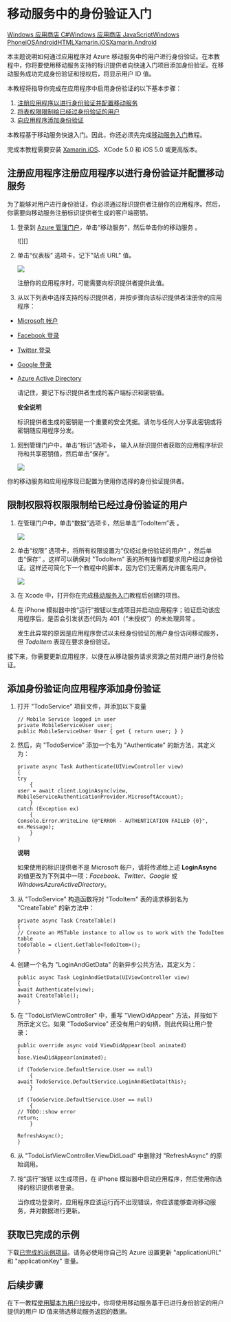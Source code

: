 ﻿<properties linkid="develop-mobile-tutorials-get-started-with-users-xamarin-ios" urlDisplayName="Get Started with Authentication (Xamarin.iOS)" pageTitle="Get started with authentication (Xamarin.iOS) - Mobile Services" metaKeywords="Azure registering application, Azure authentication, application authenticate, authenticate mobile services, Mobile Services Xamarin.iOS" description="Learn how to use authentication in your Azure Mobile Services app for Xamarin.iOS." metaCanonical="" disqusComments="1" umbracoNaviHide="1" documentationCenter="Mobile"  title="Get started with authentication in Mobile Services" />
<tags ms.service=""
    ms.date="09/23/2014"
    wacn.date="04/11/2015"
    />

# 移动服务中的身份验证入门

<div class="dev-center-tutorial-selector sublanding"> 
	<a href="/develop/mobile/tutorials/get-started-with-users-dotnet" title="Windows Store C#">Windows 应用商店 C#</a><a href="/develop/mobile/tutorials/get-started-with-users-js" title="Windows Store JavaScript">Windows 应用商店 JavaScript</a><a href="/develop/mobile/tutorials/get-started-with-users-wp8" title="Windows Phone">Windows Phone</a><a href="/develop/mobile/tutorials/get-started-with-users-ios" title="iOS">iOS</a><a href="/develop/mobile/tutorials/get-started-with-users-android" title="Android">Android</a><a href="/develop/mobile/tutorials/get-started-with-users-html" title="HTML">HTML</a><a href="/develop/mobile/tutorials/get-started-with-users-xamarin-ios" title="Xamarin.iOS" class="current">Xamarin.iOS</a><a href="/develop/mobile/tutorials/get-started-with-users-xamarin-android" title="Xamarin.Android">Xamarin.Android</a>
</div>

本主题说明如何通过应用程序对 Azure 移动服务中的用户进行身份验证。在本教程中，你将要使用移动服务支持的标识提供者向快速入门项目添加身份验证。在移动服务成功完成身份验证和授权后，将显示用户 ID 值。

本教程将指导你完成在应用程序中启用身份验证的以下基本步骤：

1.  [注册应用程序以进行身份验证并配置移动服务][]
2.  [将表权限限制给已经过身份验证的用户][]
3.  [向应用程序添加身份验证][]

本教程基于移动服务快速入门。因此，你还必须先完成[移动服务入门][]教程。

完成本教程需要安装 [Xamarin.iOS]、XCode 5.0 和 iOS 5.0 或更高版本。

<a name="register"></a>
## 注册应用程序注册应用程序以进行身份验证并配置移动服务

为了能够对用户进行身份验证，你必须通过标识提供者注册你的应用程序。然后，你需要向移动服务注册标识提供者生成的客户端密钥。

1.  登录到 [Azure 管理门户][]，单击“移动服务”，然后单击你的移动服务 。

    ![][]

2.  单击“仪表板” 选项卡，记下"站点 URL" 值。

    ![][1]

    注册你的应用程序时，可能需要向标识提供者提供此值。

3.  从以下列表中选择支持的标识提供者，并按步骤向该标识提供者注册你的应用程序：

-   [Microsoft 帐户][]
-   [Facebook 登录][]
-   [Twitter 登录][]
-   [Google 登录][]
-   [Azure Active Directory][]

    请记住，要记下标识提供者生成的客户端标识和密钥值。

    <div class="dev-callout"><b>安全说明</b>

    <p>标识提供者生成的密钥是一个重要的安全凭据。请勿与任何人分享此密钥或将密钥随应用程序分发。</p>
	</div>

1.  回到管理门户中，单击“标识”选项卡， 输入从标识提供者获取的应用程序标识符和共享密钥值，然后单击“保存”。 

    ![][2]

你的移动服务和应用程序现已配置为使用你选择的身份验证提供者。

<a name="permissions"></a>
## 限制权限将权限限制给已经过身份验证的用户

1.  在管理门户中，单击“数据”选项卡，然后单击“TodoItem”表 。

    ![][3]

2.  单击“权限” 选项卡，将所有权限设置为“仅经过身份验证的用户” ，然后单击“保存” 。这样可以确保对 "TodoItem" 表的所有操作都要求用户经过身份验证。这样还可简化下一个教程中的脚本，因为它们无需再允许匿名用户。

    ![][4]

3.  在 Xcode 中，打开你在完成[移动服务入门][]教程后创建的项目。

4.  在 iPhone 模拟器中按“运行”按钮以生成项目并启动应用程序；验证启动该应用程序后，是否会引发状态代码为 401（“未授权”）的未处理异常 。

    发生此异常的原因是应用程序尝试以未经身份验证的用户身份访问移动服务，但 *TodoItem* 表现在要求身份验证。

接下来，你需要更新应用程序，以便在从移动服务请求资源之前对用户进行身份验证。

<a name="add-authentication"></a>
## 添加身份验证向应用程序添加身份验证

1.  打开 "TodoService" 项目文件，并添加以下变量

        // Mobile Service logged in user
        private MobileServiceUser user; 
        public MobileServiceUser User { get { return user; } }

2.  然后，向 "TodoService" 添加一个名为 "Authenticate" 的新方法，其定义为：

        private async Task Authenticate(UIViewController view)
        {
        try
            {
        user = await client.LoginAsync(view, MobileServiceAuthenticationProvider.MicrosoftAccount);
            }
        catch (Exception ex)
            {
        Console.Error.WriteLine (@"ERROR - AUTHENTICATION FAILED {0}", ex.Message);
            }
        }

    <div class="dev-callout"><b>说明</b>

    <p>如果使用的标识提供者不是 Microsoft 帐户，请将传递给上述 <b>LoginAsync</b> 的值更改为下列其中一项：<em>Facebook</em>、<em>Twitter</em>、<em>Google</em> 或 <em>WindowsAzureActiveDirectory</em>。</p>
	</div>

3.  从 "TodoService" 构造函数将对 "TodoItem" 表的请求移到名为 "CreateTable" 的新方法中：

        private async Task CreateTable()
        {
        // Create an MSTable instance to allow us to work with the TodoItem table
        todoTable = client.GetTable<TodoItem>();
        }

4.  创建一个名为 "LoginAndGetData" 的新异步公共方法，其定义为：

        public async Task LoginAndGetData(UIViewController view)
        {
        await Authenticate(view);
        await CreateTable();
        }

5.  在 "TodoListViewController" 中，重写 "ViewDidAppear" 方法，并按如下所示定义它。如果 "TodoService" 还没有用户的句柄，则此代码让用户登录：

        public override async void ViewDidAppear(bool animated)
        {
        base.ViewDidAppear(animated);

        if (TodoService.DefaultService.User == null)
            {
        await TodoService.DefaultService.LoginAndGetData(this);
            }

        if (TodoService.DefaultService.User == null)
            {
        // TODO::show error
        return;
            } 

        RefreshAsync();
        }

6.  从 "TodoListViewController.ViewDidLoad" 中删除对 "RefreshAsync" 的原始调用。

7.  按“运行”按钮 以生成项目，在 iPhone 模拟器中启动应用程序，然后使用你选择的标识提供者登录。

    当你成功登录时，应用程序应该运行而不出现错误，你应该能够查询移动服务，并对数据进行更新。

## 获取已完成的示例

下载[已完成的示例项目][]。请务必使用你自己的 Azure 设置更新 "applicationURL" 和 "applicationKey" 变量。

<a name="next-steps"></a>
## 后续步骤

在下一教程[使用脚本为用户授权][]中，你将使用移动服务基于已进行身份验证的用户提供的用户 ID 值来筛选移动服务返回的数据。

  [Windows 应用商店 C#]: /develop/mobile/tutorials/get-started-with-users-dotnet "Windows 应用商店 C#"
  [Windows 应用商店 JavaScript]: /develop/mobile/tutorials/get-started-with-users-js "Windows 应用商店 JavaScript"
  [Windows Phone]: /develop/mobile/tutorials/get-started-with-users-wp8 "Windows Phone"
  [iOS]: /develop/mobile/tutorials/get-started-with-users-ios "iOS"
  [Android]: /develop/mobile/tutorials/get-started-with-users-android "Android"
  [HTML]: /develop/mobile/tutorials/get-started-with-users-html "HTML"
  [Xamarin.iOS]: /develop/mobile/tutorials/get-started-with-users-xamarin-ios "Xamarin.iOS"
  [Xamarin.Android]: /develop/mobile/tutorials/get-started-with-users-xamarin-android "Xamarin.Android"
  [注册应用程序以进行身份验证并配置移动服务]: #register
  [将表权限限制给已经过身份验证的用户]: #permissions
  [向应用程序添加身份验证]: #add-authentication
  [移动服务入门]: /develop/mobile/tutorials/get-started-xamarin-ios
  [Azure 管理门户]: https://manage.windowsazure.cn/
  [0]: ./media/partner-xamarin-mobile-services-ios-get-started-users/mobile-services-selection.png
  [1]: ./media/partner-xamarin-mobile-services-ios-get-started-users/mobile-service-uri.png
  [Microsoft 帐户]: /develop/mobile/how-to-guides/register-for-microsoft-authentication/
  [Facebook 登录]: /develop/mobile/how-to-guides/register-for-facebook-authentication/
  [Twitter 登录]: /develop/mobile/how-to-guides/register-for-twitter-authentication/
  [Google 登录]: /develop/mobile/how-to-guides/register-for-google-authentication/
  [Azure Active Directory]: /zh-cn/documentation/articles/mobile-services-how-to-register-active-directory-authentication/
  [2]: ./media/partner-xamarin-mobile-services-ios-get-started-users/mobile-identity-tab.png
  [3]: ./media/partner-xamarin-mobile-services-ios-get-started-users/mobile-portal-data-tables.png
  [4]: ./media/partner-xamarin-mobile-services-ios-get-started-users/mobile-portal-change-table-perms.png
  [已完成的示例项目]: http://go.microsoft.com/fwlink/p/?LinkId=331328
  [使用脚本为用户授权]: /develop/mobile/tutorials/authorize-users-in-scripts-xamarin-ios
